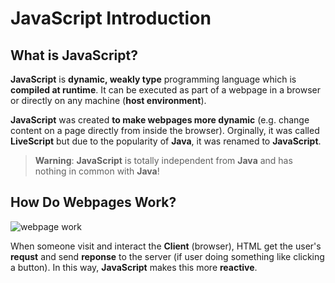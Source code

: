 # JavaScript Introduction

## What is JavaScript?

**JavaScript** is **dynamic, weakly type** programming language which is **compiled at runtime**. It can be executed as part of a webpage in a browser or directly on any machine (**host environment**).

**JavaScript** was created **to make webpages more dynamic** (e.g. change content on a page directly from inside the browser). Orginally, it was called **LiveScript** but due to the popularity of **Java**, it was renamed to **JavaScript**.

> **Warning**: **JavaScript** is totally independent from **Java** and has nothing in common with **Java**!

## How Do Webpages Work?

![webpage work](https://media.geeksforgeeks.org/wp-content/uploads/Web_Servers_work_1.png)

When someone visit and interact the **Client** (browser), HTML get the user's **requst** and send **reponse** to the server (if user doing something like clicking a button). In this way, **JavaScript** makes this more **reactive**.
